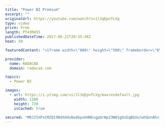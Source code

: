```yaml
---
title: "Power BI Premium"
excerpt: ""
originalUrl: https://youtube.com/watch?v=1l3qEpnfLVg
type: video
price: Free
length: PT43M45S
publishedDateTime: 2017-06-21T20:35:46Z
heat: 50

featuredContent: "<iframe width=\"800\" height=\"500\" frameborder=\"0\" src=\"https://www.youtube.com/embed/1l3qEpnfLVg\" allow=\"accelerometer; autoplay; encrypted-media; gyroscope; picture-in-picture\" allowfullscreen></iframe>"

provider:
  name: RADACAD
  domain: radacad.com

topics:
  - Power BI

images:
  - url: https://i.ytimg.com/vi/1l3qEpnfLVg/maxresdefault.jpg
    width: 1280
    height: 720
    isCached: true

secured: "M0J25XPxCMZQ19BdXd4uNu4bpxkHNEsgpQrWp23W01gOxEqBGUurwhQonAhvi8Pe+elNisQcxy8cGelFWgA1+46cNFWqwEk9yLTRk0UpFBF73mh1sEp57HGgaARsfcVIPRLxYma2GAqTV7o7IyI16NqJP3Qsi7xqX+F2vmP4okN+Eo9Kg6FE1THxjcAMKfeZa+Pk7A05fXrgRTJqiJ3nh+q5BgNko2B4ENeSIIJ8qWC4r+4nQKK6mm9fW3ZV38yBkeKeFAsvPqrbuOJ9IKO4/T+C8/wZO3fZit8pyPox9r+Mx9qwJZOxlZQwRiIMBK8rbzUIHTYDQDYzDy9AQAWdDodkevSJQkPS9rdtwHPwftWSPV22UftlmSISkKqel0GZNHTy5vh8rqcdhJMDkVvTNLdPpkxJDq6I2giVgZAslqY=;i5URAZG8rd1SpE2f6nn9tQ=="
---
```


